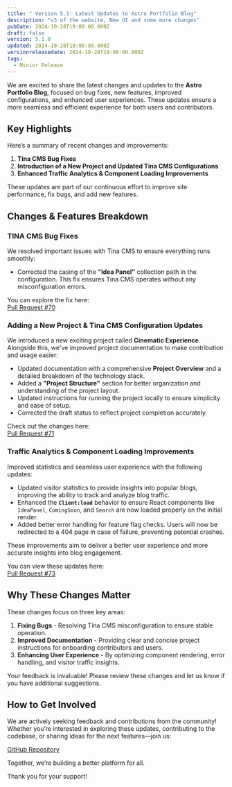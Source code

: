 ```yaml
---
title: " Version 5.1: Latest Updates to Astro Portfolio Blog"
description: "v3 of the website, New UI and some more changes"
pubDate: 2024-10-28T19:00:00.000Z
draft: false
version: 5.1.0
updated: 2024-10-28T19:00:00.000Z
versionreleasedate: 2024-10-28T19:00:00.000Z
tags:
  - Minior Release
---
```


We are excited to share the latest changes and updates to the **Astro Portfolio Blog**, focused on bug fixes, new features, improved configurations, and enhanced user experiences. These updates ensure a more seamless and efficient experience for both users and contributors.

## Key Highlights

Here’s a summary of recent changes and improvements:

1. **Tina CMS Bug Fixes**
2. **Introduction of a New Project and Updated Tina CMS Configurations**
3. **Enhanced Traffic Analytics & Component Loading Improvements**

These updates are part of our continuous effort to improve site performance, fix bugs, and add new features.

## Changes & Features Breakdown

### TINA CMS Bug Fixes

We resolved important issues with Tina CMS to ensure everything runs smoothly:

- Corrected the casing of the **"Idea Panel"** collection path in the configuration. This fix ensures Tina CMS operates without any misconfiguration errors.

You can explore the fix here:  
[Pull Request #70](https://github.com/rafay99-epic/Astro-Portfolio-Blog/pull/70)

### Adding a New Project & Tina CMS Configuration Updates

We introduced a new exciting project called **Cinematic Experience**. Alongside this, we've improved project documentation to make contribution and usage easier:

- Updated documentation with a comprehensive **Project Overview** and a detailed breakdown of the technology stack.
- Added a **"Project Structure"** section for better organization and understanding of the project layout.
- Updated instructions for running the project locally to ensure simplicity and ease of setup.
- Corrected the draft status to reflect project completion accurately.

Check out the changes here:  
[Pull Request #71](https://github.com/rafay99-epic/Astro-Portfolio-Blog/pull/71)

### Traffic Analytics & Component Loading Improvements

Improved statistics and seamless user experience with the following updates:

- Updated visitor statistics to provide insights into popular blogs, improving the ability to track and analyze blog traffic.
- Enhanced the **`Client:load`** behavior to ensure React components like `IdeaPanel`, `ComingSoon`, and `Search` are now loaded properly on the initial render.
- Added better error handling for feature flag checks. Users will now be redirected to a 404 page in case of failure, preventing potential crashes.

These improvements aim to deliver a better user experience and more accurate insights into blog engagement.

You can view these updates here:  
[Pull Request #73](https://github.com/rafay99-epic/Astro-Portfolio-Blog/pull/73)

## Why These Changes Matter

These changes focus on three key areas:

1. **Fixing Bugs** - Resolving Tina CMS misconfiguration to ensure stable operation.
2. **Improved Documentation** - Providing clear and concise project instructions for onboarding contributors and users.
3. **Enhancing User Experience** - By optimizing component rendering, error handling, and visitor traffic insights.

Your feedback is invaluable! Please review these changes and let us know if you have additional suggestions.

## How to Get Involved

We are actively seeking feedback and contributions from the community! Whether you’re interested in exploring these updates, contributing to the codebase, or sharing ideas for the next features—join us:

[GitHub Repository](https://github.com/rafay99-epic/Astro-Portfolio-Blog)

Together, we’re building a better platform for all.

Thank you for your support!
